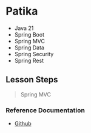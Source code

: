 # Patika
- Java 21
- Spring Boot
- Spring MVC 
- Spring Data
- Spring Security
- Spring Rest

## Lesson Steps 
> Spring MVC

### Reference Documentation
* [Github](https://github.com/beyzzakurt/PatikaSpringBoot)